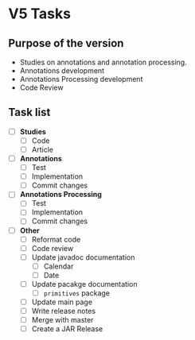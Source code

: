 # V5 Tasks

## Purpose of the version

 * Studies on annotations and annotation processing. 
 * Annotations development
 * Annotations Processing development
 * Code Review

## Task list

- [ ] **Studies**
  - [ ] Code
  - [ ] Article

- [ ] **Annotations**
  - [ ] Test
  - [ ] Implementation
  - [ ] Commit changes

- [ ] **Annotations Processing**
  - [ ] Test
  - [ ] Implementation
  - [ ] Commit changes
 
 - [ ] **Other**
   - [ ] Reformat code
   - [ ] Code review
   - [ ] Update javadoc documentation
     - [ ] Calendar
     - [ ] Date
   - [ ] Update pacakge documentation
     - [ ] `primitives` package
   - [ ] Update main page
   - [ ] Write release notes
   - [ ] Merge with master
   - [ ] Create a JAR Release
